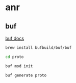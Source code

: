 # anr

## buf

[buf docs](https://buf.build/docs/)

```bash
brew install bufbuild/buf/buf 

cd proto

buf mod init

buf generate proto
```